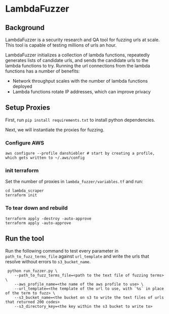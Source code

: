 # LambdaFuzzer

## Background
LambdaFuzzer is a security research and QA tool for fuzzing urls at scale. This tool is capable of testing millions of urls an hour.

LambdaFuzzer initializes a collection of lambda functions, repeatedly generates lists of candidate urls, and sends the candidate urls to the lambda functions to try. Running the url connections from the lambda functions has a number of benefits:
- Network throughput scales with the number of lambda functions deployed
- Lambda functions rotate IP addresses, which can improve privacy



## Setup Proxies
First, run `pip install requirements.txt` to install python dependencies.


Next, we will instantiate the proxies for fuzzing. 

### Configure AWS
```
aws configure --profile danshiebler # start by creating a profile, which gets written to ~/.aws/config 
```

### init terraform
Set the number of proxies in `lambda_fuzzer/variables.tf` and run:
```
cd lambda_scraper
terraform init
```

### To tear down and rebuild
```
terraform apply -destroy -auto-approve
terraform apply -auto-approve
```

## Run the tool
Run the following command to test every parameter in `path_to_fuzz_terms_file` against `url_template` and write the urls that resolve without errors to `s3_bucket_name`.
```
 python run_fuzzer.py \
    --path_to_fuzz_terms_file=<path to the text file of fuzzing terms> \
    --aws_profile_name=<the name of the aws profile to use> \
    --url_template=<the template of the url to use, with `%s` in place of the term to fuzz> \
    --s3_bucket_name=<the bucket on s3 to write the text files of urls that returned 200 codes> 
    --s3_directory_key=<the key within the s3 bucket to write to> 
```
